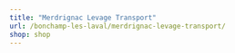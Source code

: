 ```yaml
---
title: "Merdrignac Levage Transport"
url: /bonchamp-les-laval/merdrignac-levage-transport/
shop: shop
---
```

